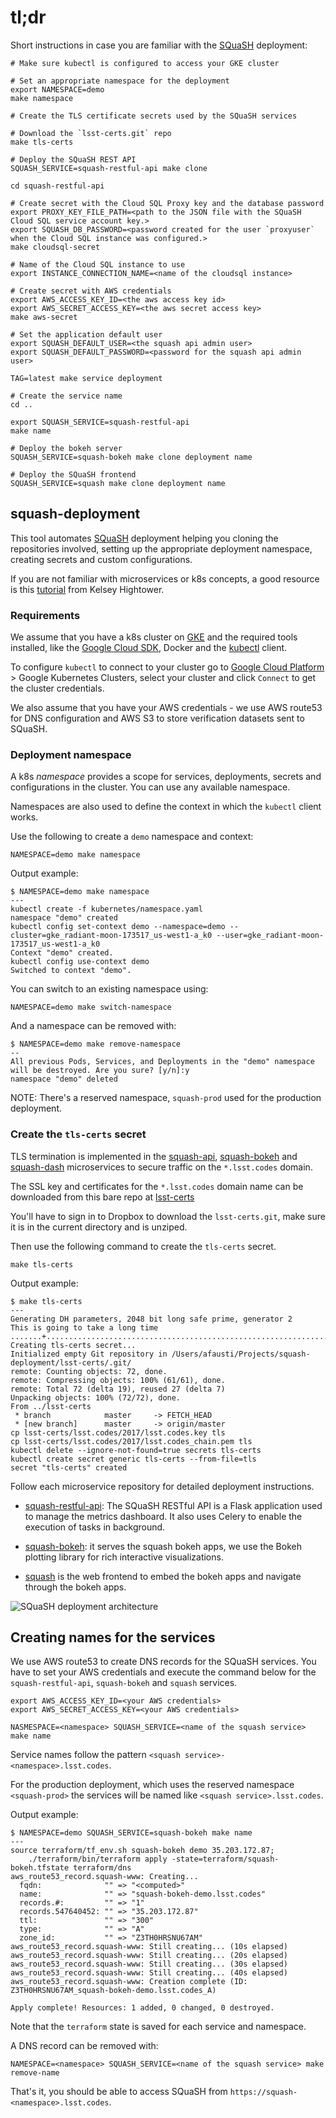 # tl;dr

Short instructions in case you are familiar with the [SQuaSH](https://squash.lsst.codes/) deployment:
```
# Make sure kubectl is configured to access your GKE cluster
 
# Set an appropriate namespace for the deployment
export NAMESPACE=demo
make namespace 
 
# Create the TLS certificate secrets used by the SQuaSH services

# Download the `lsst-certs.git` repo
make tls-certs
 
# Deploy the SQuaSH REST API
SQUASH_SERVICE=squash-restful-api make clone 

cd squash-restful-api

# Create secret with the Cloud SQL Proxy key and the database password
export PROXY_KEY_FILE_PATH=<path to the JSON file with the SQuaSH Cloud SQL service account key.>
export SQUASH_DB_PASSWORD=<password created for the user `proxyuser` when the Cloud SQL instance was configured.>
make cloudsql-secret

# Name of the Cloud SQL instance to use
export INSTANCE_CONNECTION_NAME=<name of the cloudsql instance>

# Create secret with AWS credentials
export AWS_ACCESS_KEY_ID=<the aws access key id>
export AWS_SECRET_ACCESS_KEY=<the aws secret access key>
make aws-secret
  
# Set the application default user
export SQUASH_DEFAULT_USER=<the squash api admin user>
export SQUASH_DEFAULT_PASSWORD=<password for the squash api admin user>
 
TAG=latest make service deployment

# Create the service name
cd ..

export SQUASH_SERVICE=squash-restful-api
make name
 
# Deploy the bokeh server
SQUASH_SERVICE=squash-bokeh make clone deployment name
 
# Deploy the SQuaSH frontend 
SQUASH_SERVICE=squash make clone deployment name
```

## squash-deployment

This tool automates [SQuaSH](https://squash.lsst.codes/) deployment helping you  cloning the repositories involved, setting up the appropriate 
deployment namespace, creating secrets and custom configurations.

If you are not familiar with microservices or k8s concepts, a good resource is this [tutorial](https://classroom.udacity.com/courses/ud615) from Kelsey Hightower. 

### Requirements

We assume that you have a k8s cluster on [GKE](https://cloud.google.com/kubernetes-engine/) and the required tools installed, like the [Google Cloud SDK](https://cloud.google.com/sdk/), Docker and the [kubectl](https://kubernetes.io/docs/user-guide/kubectl-overview/) client.
 
To configure `kubectl` to connect to your cluster go to [Google Cloud Platform](https://cloud.google.com) > Google Kubernetes Clusters, select your cluster and click `Connect` to get the cluster credentials.

We also assume that you have your AWS credentials - we use AWS route53 for DNS configuration and AWS S3 to store verification datasets sent to SQuaSH.

### Deployment namespace

A k8s _namespace_ provides a scope for services, deployments, secrets and configurations in the cluster. You can use any available namespace.

Namespaces are also used to define the context in which the `kubectl` client works.

Use the following to create a `demo` namespace and context:

```
NAMESPACE=demo make namespace 
```
 
Output example: 

```
$ NAMESPACE=demo make namespace
---
kubectl create -f kubernetes/namespace.yaml
namespace "demo" created
kubectl config set-context demo --namespace=demo --cluster=gke_radiant-moon-173517_us-west1-a_k0 --user=gke_radiant-moon-173517_us-west1-a_k0
Context "demo" created.
kubectl config use-context demo
Switched to context "demo".
```

You can switch to an existing namespace using:
```
NAMESPACE=demo make switch-namespace 
```

And a namespace can be removed with:

```
$ NAMESPACE=demo make remove-namespace
--
All previous Pods, Services, and Deployments in the "demo" namespace will be destroyed. Are you sure? [y/n]:y
namespace "demo" deleted
```

NOTE: There's a reserved namespace, `squash-prod` used for the production deployment.

### Create the `tls-certs` secret

TLS termination is implemented in the [squash-api](https://github.com/lsst-sqre/squash-api), [squash-bokeh](https://github.com/lsst-sqre/squash-bokeh) and [squash-dash](https://github.com/lsst-sqre/squash-dash) microservices to secure traffic on the `*.lsst.codes` domain. 

The SSL key and certificates for the `*.lsst.codes` domain name can be downloaded from this bare repo at [lsst-certs](https://www.dropbox.com/home/lsst-sqre/git) 

You'll have to sign in to Dropbox to download the `lsst-certs.git`, make sure it is in the current directory and is unziped. 

Then use the following command to create the `tls-certs` secret.
 
```
make tls-certs
```

Output example:

```
$ make tls-certs
---
Generating DH parameters, 2048 bit long safe prime, generator 2
This is going to take a long time
.......+................................................................+...................+.........................................+...............................................................................................................................................................................................................................................
Creating tls-certs secret...
Initialized empty Git repository in /Users/afausti/Projects/squash-deployment/lsst-certs/.git/
remote: Counting objects: 72, done.
remote: Compressing objects: 100% (61/61), done.
remote: Total 72 (delta 19), reused 27 (delta 7)
Unpacking objects: 100% (72/72), done.
From ../lsst-certs
 * branch            master     -> FETCH_HEAD
 * [new branch]      master     -> origin/master
cp lsst-certs/lsst.codes/2017/lsst.codes.key tls
cp lsst-certs/lsst.codes/2017/lsst.codes_chain.pem tls
kubectl delete --ignore-not-found=true secrets tls-certs
kubectl create secret generic tls-certs --from-file=tls
secret "tls-certs" created
```


Follow each microservice repository for detailed deployment instructions.


* [squash-restful-api](https://github.com/lsst-sqre/squash-restful-api): The SQuaSH RESTful API is a Flask application used to manage the metrics dashboard. It also uses Celery to enable the execution of tasks in background. 

* [squash-bokeh](https://github.com/lsst-sqre/squash-bokeh): it serves the squash bokeh apps, we use the Bokeh plotting library for rich interactive visualizations.

* [squash](https://github.com/lsst-sqre/squas) is the web frontend to embed the bokeh apps and navigate through the bokeh apps. 


![SQuaSH deployment architecture](figs/squash-deployment.png)

## Creating names for the services

We use AWS route53 to create DNS records for the SQuaSH services. You have to set your 
AWS credentials and execute the command below for the `squash-restful-api`, `squash-bokeh` 
and `squash` services.

```
export AWS_ACCESS_KEY_ID=<your AWS credentials>
export AWS_SECRET_ACCESS_KEY=<your AWS credentials>
```

```
NASMESPACE=<namespace> SQUASH_SERVICE=<name of the squash service> make name
```

Service names follow the pattern `<squash service>-<namespace>.lsst.codes`. 

For the production deployment, which uses the reserved namespace `<squash-prod>` the  services will be named like `<squash service>.lsst.codes`. 

Output example:

```
$ NAMESPACE=demo SQUASH_SERVICE=squash-bokeh make name
---
source terraform/tf_env.sh squash-bokeh demo 35.203.172.87; 
	./terraform/bin/terraform apply -state=terraform/squash-bokeh.tfstate terraform/dns
aws_route53_record.squash-www: Creating...
  fqdn:              "" => "<computed>"
  name:              "" => "squash-bokeh-demo.lsst.codes"
  records.#:         "" => "1"
  records.547640452: "" => "35.203.172.87"
  ttl:               "" => "300"
  type:              "" => "A"
  zone_id:           "" => "Z3TH0HRSNU67AM"
aws_route53_record.squash-www: Still creating... (10s elapsed)
aws_route53_record.squash-www: Still creating... (20s elapsed)
aws_route53_record.squash-www: Still creating... (30s elapsed)
aws_route53_record.squash-www: Still creating... (40s elapsed)
aws_route53_record.squash-www: Creation complete (ID: Z3TH0HRSNU67AM_squash-bokeh-demo.lsst.codes_A)

Apply complete! Resources: 1 added, 0 changed, 0 destroyed.

```

Note that the `terraform` state is saved for each service and namespace.

A DNS record can be removed with:

```
NAMESPACE=<namespace> SQUASH_SERVICE=<name of the squash service> make remove-name
```

That's it, you should be able to access SQuaSH from `https://squash-<namespace>.lsst.codes`.

